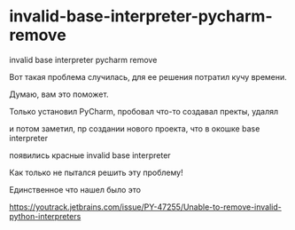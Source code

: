 # invalid-base-interpreter-pycharm-remove
invalid base interpreter pycharm remove

Вот такая проблема случилась, для ее решения потратил кучу времени.

Думаю, вам это поможет.

Только установил PyCharm, пробовал что-то создавал пректы, удалял

и потом заметил, пр создании нового проекта, что в окошке base interpreter

появились красные invalid base interpreter

Как только не пытался решить эту проблему!

Единственное что нашел было это 

https://youtrack.jetbrains.com/issue/PY-47255/Unable-to-remove-invalid-python-interpreters
